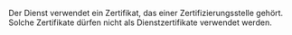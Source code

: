 Der Dienst verwendet ein Zertifikat, das einer Zertifizierungsstelle gehört.
Solche Zertifikate dürfen nicht als Dienstzertifikate verwendet werden.
